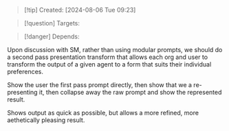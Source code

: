 
>[!tip] Created: [2024-08-06 Tue 09:23]

>[!question] Targets: 

>[!danger] Depends: 

Upon discussion with SM, rather than using modular prompts, we should do a second pass presentation transform that allows each org and user to transform the output of a given agent to a form that suits their individual preferences.

Show the user the first pass prompt directly, then show that we a re-presenting it, then collapse away the raw prompt and show the represented result.

Shows output as quick as possible, but allows a more refined, more aethetically pleasing result.

